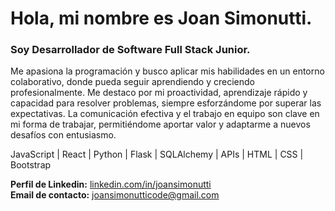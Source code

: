 # Hola, mi nombre es **Joan Simonutti**.

### Soy Desarrollador de Software Full Stack Junior. 
Me apasiona la programación y busco aplicar mis habilidades en un entorno colaborativo, donde pueda seguir aprendiendo y creciendo profesionalmente.
Me destaco por mi proactividad, aprendizaje rápido y capacidad para resolver problemas, siempre esforzándome por superar las expectativas. 
La comunicación efectiva y el trabajo en equipo son clave en mi forma de trabajar, permitiéndome aportar valor y adaptarme a nuevos desafíos con entusiasmo.

JavaScript | React | Python | Flask | SQLAlchemy | APIs | HTML | CSS | Bootstrap

**Perfil de Linkedin:** [linkedin.com/in/joansimonutti](https://www.linkedin.com/in/joansimonutti/) <br/>
**Email de contacto:** [joansimonutticode@gmail.com](mailto:joansimonutticode@gmail.com)
